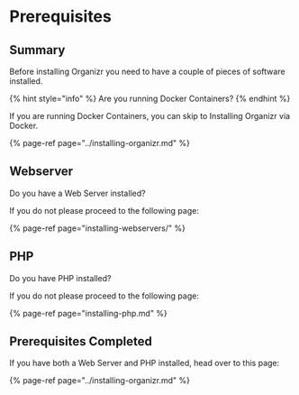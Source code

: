 # Prerequisites

## Summary

Before installing Organizr you need to have a couple of pieces of software installed.  

{% hint style="info" %}
Are you running Docker Containers?
{% endhint %}

If you are running Docker Containers, you can skip to Installing Organizr via Docker.

{% page-ref page="../installing-organizr.md" %}

## Webserver

Do you have a Web Server installed?

If you do not please proceed to the following page:

{% page-ref page="installing-webservers/" %}

## PHP

Do you have PHP installed?

If you do not please proceed to the following page:

{% page-ref page="installing-php.md" %}

## Prerequisites Completed

If you have both a Web Server and PHP installed, head over to this page:

{% page-ref page="../installing-organizr.md" %}



